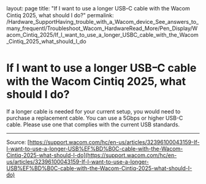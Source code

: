 layout: page
title: "If I want to use a longer USBｰC cable with the Wacom Cintiq 2025, what should I do?"
permalink: /Hardware_SupportHaving_trouble_with_a_Wacom_device_See_answers_to_many_frequentl/Troubleshoot_Wacom_HardwareRead_More/Pen_Display/Wacom_Cintiq_2025/If_I_want_to_use_a_longer_USBC_cable_with_the_Wacom_Cintiq_2025_what_should_I_do

# If I want to use a longer USBｰC cable with the Wacom Cintiq 2025, what should I do?

If a longer cable is needed for your current setup, you would need to purchase a replacement cable. You can use a 5Gbps or higher USB-C cable. Please use one that complies with the current USB standards.

---
Source: [https://support.wacom.com/hc/en-us/articles/32396100043159-If-I-want-to-use-a-longer-USB%EF%BD%B0C-cable-with-the-Wacom-Cintiq-2025-what-should-I-do](https://support.wacom.com/hc/en-us/articles/32396100043159-If-I-want-to-use-a-longer-USB%EF%BD%B0C-cable-with-the-Wacom-Cintiq-2025-what-should-I-do)
